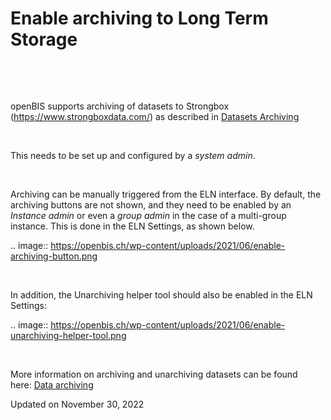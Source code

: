 Enable archiving to Long Term Storage
=====================================


 

 

openBIS supports archiving of datasets to Strongbox
(<https://www.strongboxdata.com/>) as described in [Datasets
Archiving](https://unlimited.ethz.ch/display/openBISDoc2010/Archiving+Datasets)

 

This needs to be set up and configured by a *system admin*.

 

Archiving can be manually triggered from the ELN interface. By default,
the archiving buttons are not shown, and they need to be enabled by an
*Instance admin* or even a *group admin* in the case of a multi-group
instance. This is done in the ELN Settings, as shown below.

.. image:: https://openbis.ch/wp-content/uploads/2021/06/enable-archiving-button.png

 

In addition, the Unarchiving helper tool should also be enabled in the
ELN Settings:

.. image:: https://openbis.ch/wp-content/uploads/2021/06/enable-unarchiving-helper-tool.png

 

More information on archiving and unarchiving datasets can be found
here: [Data
archiving](https://openbis.ch/index.php/docs/user-documentation-20-10-3/data-archiving/)

Updated on November 30, 2022
